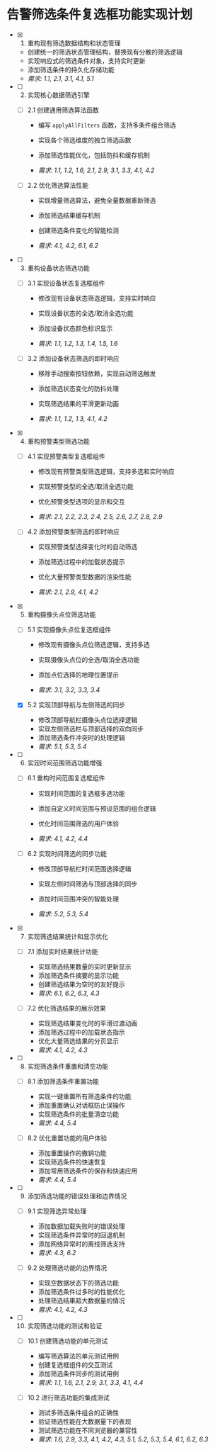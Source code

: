 # 告警筛选条件复选框功能实现计划

- [x] 1. 重构现有筛选数据结构和状态管理


  - 创建统一的筛选状态管理结构，替换现有分散的筛选逻辑
  - 实现响应式的筛选条件对象，支持实时更新
  - 添加筛选条件的持久化存储功能
  - _需求: 1.1, 2.1, 3.1, 4.1, 5.1_





- [ ] 2. 实现核心数据筛选引擎
  - [ ] 2.1 创建通用筛选算法函数
    - 编写 `applyAllFilters` 函数，支持多条件组合筛选


    - 实现各个筛选维度的独立筛选函数
    - 添加筛选性能优化，包括防抖和缓存机制
    - _需求: 1.1, 1.2, 1.6, 2.1, 2.9, 3.1, 3.3, 4.1, 4.2_





  - [ ] 2.2 优化筛选算法性能
    - 实现增量筛选算法，避免全量数据重新筛选
    - 添加筛选结果缓存机制


    - 创建筛选条件变化的智能检测
    - _需求: 4.1, 4.2, 6.1, 6.2_




- [ ] 3. 重构设备状态筛选功能
  - [ ] 3.1 实现设备状态复选框组件
    - 修改现有设备状态筛选逻辑，支持实时响应
    - 实现设备状态的全选/取消全选功能
    - 添加设备状态颜色标识显示

    - _需求: 1.1, 1.2, 1.3, 1.4, 1.5, 1.6_

  - [ ] 3.2 添加设备状态筛选的即时响应
    - 移除手动搜索按钮依赖，实现自动筛选触发



    - 添加筛选状态变化的防抖处理
    - 实现筛选结果的平滑更新动画
    - _需求: 1.1, 1.2, 1.3, 4.1, 4.2_

- [x] 4. 重构预警类型筛选功能

  - [ ] 4.1 实现预警类型复选框组件
    - 修改现有预警类型筛选逻辑，支持多选和实时响应
    - 实现预警类型的全选/取消全选功能
    - 优化预警类型选项的显示和交互



    - _需求: 2.1, 2.2, 2.3, 2.4, 2.5, 2.6, 2.7, 2.8, 2.9_

  - [ ] 4.2 添加预警类型筛选的即时响应
    - 实现预警类型选择变化时的自动筛选
    - 添加筛选过程中的加载状态提示

    - 优化大量预警类型数据的渲染性能
    - _需求: 2.1, 2.9, 4.1, 4.2_

- [x] 5. 重构摄像头点位筛选功能




  - [ ] 5.1 实现摄像头点位复选框组件
    - 修改现有摄像头点位筛选逻辑，支持多选
    - 实现摄像头点位的全选/取消全选功能
    - 添加点位选择的地理位置提示


    - _需求: 3.1, 3.2, 3.3, 3.4_

  - [x] 5.2 实现顶部导航与左侧筛选的同步



    - 修改顶部导航栏摄像头点位选择逻辑
    - 实现左侧筛选栏与顶部选择的双向同步
    - 添加筛选条件冲突时的处理逻辑
    - _需求: 5.1, 5.3, 5.4_



- [ ] 6. 实现时间范围筛选功能增强
  - [ ] 6.1 重构时间范围复选框组件
    - 实现时间范围的复选框多选功能

    - 添加自定义时间范围与预设范围的组合逻辑

    - 优化时间范围筛选的用户体验
    - _需求: 4.1, 4.2, 4.4_

  - [ ] 6.2 实现时间筛选的同步功能
    - 修改顶部导航栏时间范围选择逻辑

    - 实现左侧时间筛选与顶部选择的同步
    - 添加时间范围冲突的智能处理
    - _需求: 5.2, 5.3, 5.4_



- [x] 7. 实现筛选结果统计和显示优化

  - [ ] 7.1 添加实时结果统计功能
    - 实现筛选结果数量的实时更新显示
    - 添加筛选条件摘要的显示功能
    - 创建筛选结果为空时的友好提示
    - _需求: 6.1, 6.2, 6.3, 4.3_


  - [ ] 7.2 优化筛选结果的展示效果
    - 实现筛选结果变化时的平滑过渡动画
    - 添加筛选过程中的加载状态指示
    - 优化大量筛选结果的分页显示
    - _需求: 4.1, 4.2, 4.3_

- [ ] 8. 实现筛选条件重置和清空功能
  - [ ] 8.1 添加筛选条件重置功能
    - 实现一键重置所有筛选条件的功能
    - 添加重置确认对话框防止误操作
    - 实现筛选条件的批量清空功能
    - _需求: 4.4, 5.4_

  - [ ] 8.2 优化重置功能的用户体验
    - 添加重置操作的撤销功能
    - 实现筛选条件的快速恢复
    - 添加常用筛选条件的保存和快速应用
    - _需求: 4.4, 5.4_

- [ ] 9. 添加筛选功能的错误处理和边界情况
  - [ ] 9.1 实现筛选异常处理
    - 添加数据加载失败时的错误处理
    - 实现筛选条件异常时的回退机制
    - 添加网络异常时的离线筛选支持
    - _需求: 4.3, 6.2_

  - [ ] 9.2 处理筛选功能的边界情况
    - 实现空数据状态下的筛选功能
    - 添加筛选条件过多时的性能优化
    - 处理筛选结果超大数据量的情况
    - _需求: 4.1, 4.2, 4.3_

- [ ] 10. 实现筛选功能的测试和验证
  - [ ] 10.1 创建筛选功能的单元测试
    - 编写筛选算法的单元测试用例
    - 创建复选框组件的交互测试
    - 添加筛选条件同步的测试用例
    - _需求: 1.1, 1.6, 2.1, 2.9, 3.1, 3.3, 4.1, 4.4_

  - [ ] 10.2 进行筛选功能的集成测试
    - 测试多筛选条件组合的正确性
    - 验证筛选性能在大数据量下的表现
    - 测试筛选功能在不同浏览器的兼容性
    - _需求: 1.6, 2.9, 3.3, 4.1, 4.2, 4.3, 5.1, 5.2, 5.3, 5.4, 6.1, 6.2, 6.3_